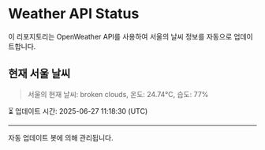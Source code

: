 
# Weather API Status

이 리포지토리는 OpenWeather API를 사용하여 서울의 날씨 정보를 자동으로 업데이트합니다.

## 현재 서울 날씨
> 서울의 현재 날씨: broken clouds, 온도: 24.74°C, 습도: 77%

⏳ 업데이트 시간: 2025-06-27 11:18:30 (UTC)

---
자동 업데이트 봇에 의해 관리됩니다.
